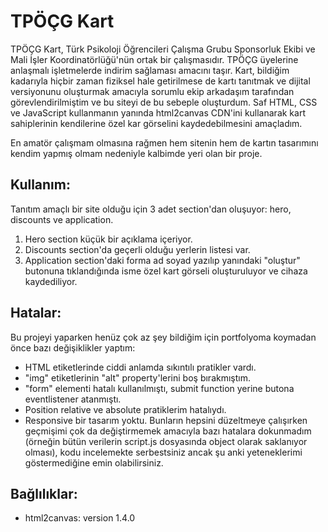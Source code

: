 # TPÖÇG Kart 
TPÖÇG Kart, Türk Psikoloji Öğrencileri Çalışma Grubu Sponsorluk Ekibi ve Mali İşler Koordinatörlüğü'nün ortak bir çalışmasıdır. TPÖÇG üyelerine anlaşmalı işletmelerde indirim sağlaması amacını taşır. 
Kart, bildiğim kadarıyla hiçbir zaman fiziksel hale getirilmese de kartı tanıtmak ve dijital versiyonunu oluşturmak amacıyla sorumlu ekip arkadaşım tarafından görevlendirilmiştim ve bu siteyi de bu sebeple oluşturdum. 
Saf HTML, CSS ve JavaScript kullanmanın yanında html2canvas CDN'ini kullanarak kart sahiplerinin kendilerine özel kar görselini kaydedebilmesini amaçladım. 

En amatör çalışmam olmasına rağmen hem sitenin hem de kartın tasarımını kendim yapmış olmam nedeniyle kalbimde yeri olan bir proje. 

## Kullanım: 
Tanıtım amaçlı bir site olduğu için 3 adet section'dan oluşuyor: hero, discounts ve application. 
1. Hero section küçük bir açıklama içeriyor. 
2. Discounts section'da geçerli olduğu yerlerin listesi var. 
3. Application section'daki forma ad soyad yazılıp yanındaki "oluştur" butonuna tıklandığında isme özel kart görseli oluşturuluyor ve cihaza kaydediliyor. 

## Hatalar: 
Bu projeyi yaparken henüz çok az şey bildiğim için portfolyoma koymadan önce bazı değişiklikler yaptım: 
- HTML etiketlerinde ciddi anlamda sıkıntılı pratikler vardı. 
- "img" etiketlerinin "alt" property'lerini boş bırakmıştım. 
- "form" elementi hatalı kullanılmıştı, submit function yerine butona eventlistener atanmıştı. 
- Position relative ve absolute pratiklerim hatalıydı. 
- Responsive bir tasarım yoktu. 
Bunların hepsini düzeltmeye çalışırken geçmişimi çok da değiştirmemek amacıyla bazı hatalara dokunmadım (örneğin bütün verilerin script.js dosyasında object olarak saklanıyor olması), kodu incelemekte serbestsiniz ancak şu anki yeteneklerimi göstermediğine emin olabilirsiniz. 

## Bağlılıklar: 
- html2canvas: version 1.4.0